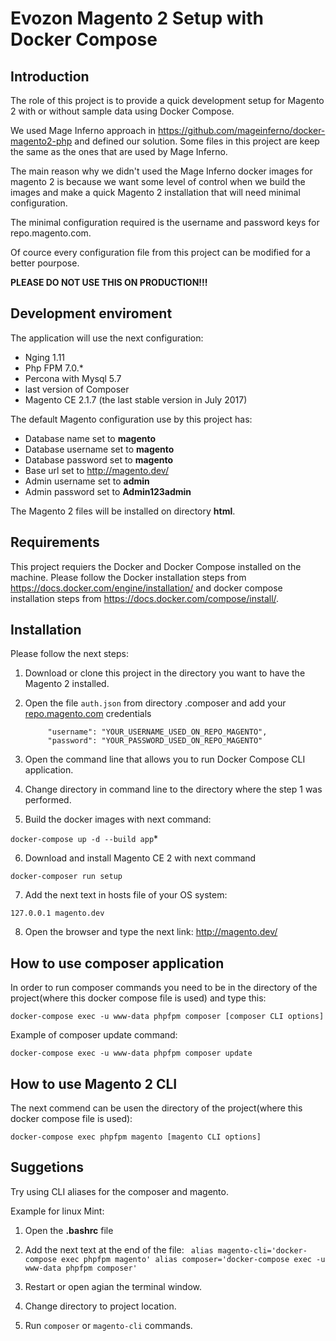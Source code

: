 # Evozon Magento 2 Setup with Docker Compose

## Introduction

The role of this project is to provide a quick development setup for Magento 2 with or without sample data using Docker Compose.

We used Mage Inferno approach in https://github.com/mageinferno/docker-magento2-php and defined our solution. Some files in this project are keep the same as the ones that are used by Mage Inferno.

The main reason why we didn't used the Mage Inferno docker images for magento 2 is because we want some level of control when we build the images and make a quick Magento 2 installation that will need minimal configuration. 

The minimal configuration required is the username and password keys for repo.magento.com.

Of cource every configuration file from this project can be modified for a better pourpose. 

**PLEASE DO NOT USE THIS ON PRODUCTION!!!**

## Development enviroment

The application will use the next configuration: 
* Nging 1.11
* Php FPM 7.0.*
* Percona with Mysql 5.7
* last version of Composer
* Magento CE 2.1.7 (the last stable version in July 2017)

The default Magento configuration use by this project has:
* Database name set to __magento__
* Database username set to __magento__
* Database password set to __magento__
* Base url set to http://magento.dev/
* Admin username set to __admin__
* Admin password set to __Admin123admin__

The Magento 2 files will be installed on directory __html__. 

## Requirements

This project requiers the Docker and Docker Compose installed on the machine. Please follow the Docker installation steps from https://docs.docker.com/engine/installation/ and docker compose installation steps from https://docs.docker.com/compose/install/.

## Installation

Please follow the next steps:
1. Download or clone this project in the directory you want to have the Magento 2 installed.
2. Open the file `auth.json` from directory .composer and add your [repo.magento.com](http://devdocs.magento.com/guides/v2.0/install-gde/prereq/connect-auth.html) credentials

            "username": "YOUR_USERNAME_USED_ON_REPO_MAGENTO",
            "password": "YOUR_PASSWORD_USED_ON_REPO_MAGENTO"

3. Open the command line that allows you to run Docker Compose CLI application.
4. Change directory in command line to the directory where the step 1 was performed.
5. Build the docker images with next command: 

`docker-compose up -d --build app`*

6. Download and install Magento CE 2 with next command

`docker-composer run setup`

7. Add the next text in hosts file of your OS system:

`127.0.0.1 magento.dev`

8. Open the browser and type the next link: http://magento.dev/


## How to use composer application

In order to run composer commands you need to be in the directory of the project(where this docker compose file is used) and type this:

`docker-compose exec -u www-data phpfpm composer [composer CLI options]` 

Example of composer update command:

`docker-compose exec -u www-data phpfpm composer update`

## How to use Magento 2 CLI

The next commend can be usen the directory of the project(where this docker compose file is used):

`docker-compose exec phpfpm magento [magento CLI options]`


## Suggetions 
Try using CLI aliases for the composer and magento.

Example for linux Mint: 

 1. Open the __.bashrc__ file
 2. Add the next text at the end of the file:
`
alias magento-cli='docker-compose exec phpfpm magento'
alias composer='docker-compose exec -u www-data phpfpm composer'`

 3. Restart or open agian the terminal window.
 4. Change directory to project location.
 5. Run `composer` or `magento-cli` commands.
 
